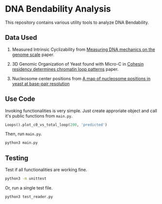 # DNA Bendability Analysis

This repository contains various utility tools to analyze DNA Bendability. 

## Data Used 

1. Measured Intrinsic Cyclizability from [Measuring DNA mechanics on the genome scale](https://www.nature.com/articles/s41586-020-03052-3) paper. 

2. 3D Genomic Organization of Yeast found with Micro-C in [Cohesin residency determines chromatin loop patterns](https://www.ncbi.nlm.nih.gov/geo/query/acc.cgi?acc=GSE151553) paper. 

3. Nucleosome center positions from [A map of nucleosome positions in yeast at base-pair resolution](https://www.nature.com/articles/nature11142?page=3)

## Use Code 

Invoking functionalities is very simple. Just create approriate object and call it's public functions from `main.py`.

```py
Loops().plot_c0_vs_total_loop(200, 'predicted')
```

Then, run `main.py`. 

```sh
python3 main.py
```

## Testing 

Test if all functionalities are working fine.

```sh
python3 -m unittest
```

Or, run a single test file. 

```sh 
python3 test_reader.py
```
